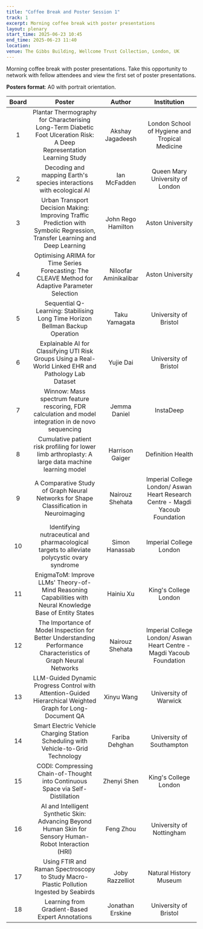 ```yaml
---
title: "Coffee Break and Poster Session 1"
track: 1
excerpt: Morning coffee break with poster presentations
layout: plenary
start_time: 2025-06-23 10:45
end_time: 2025-06-23 11:40
location:
venue: The Gibbs Building, Wellcome Trust Collection, London, UK
---
```


Morning coffee break with poster presentations. Take this opportunity to network with fellow attendees and view the first set of poster presentations.

**Posters format**: A0 with portrait orientation.

| Board | Poster | Author | Institution  |
| :----: | :----: | :----: | :----: |
| 1 | Plantar Thermography for Characterising Long-Term Diabetic Foot Ulceration Risk: A Deep Representation Learning Study | Akshay Jagadeesh | London School of Hygiene and Tropical Medicine |
| 2 | Decoding and mapping Earth's species interactions with ecological AI | Ian McFadden | Queen Mary University of London |
| 3 | Urban Transport Decision Making: Improving Traffic Prediction with Symbolic Regression, Transfer Learning and Deep Learning | John Rego Hamilton | Aston University |
| 4 | Optimising ARIMA for Time Series Forecasting: The CLEAVE Method for Adaptive Parameter Selection | Niloofar Aminikalibar | Aston University |
| 5 | Sequential Q-Learning: Stabilising Long Time Horizon Bellman Backup Operation | Taku Yamagata | University of Bristol |
| 6 | Explainable AI for Classifying UTI Risk Groups Using a Real-World Linked EHR and Pathology Lab Dataset | Yujie Dai | University of Bristol |
| 7 | Winnow: Mass spectrum feature rescoring, FDR calculation and model integration in de novo sequencing | Jemma Daniel | InstaDeep |
| 8 | Cumulative patient risk profiling for lower limb arthroplasty: A large data machine learning model | Harrison Gaiger | Definition Health |
| 9 | A Comparative Study of Graph Neural Networks for Shape Classification in Neuroimaging | Nairouz Shehata | Imperial College London/ Aswan Heart Research Centre - Magdi Yacoub Foundation |
| 10 | Identifying nutraceutical and pharmacological targets to alleviate polycystic ovary syndrome | Simon Hanassab | Imperial College London |
| 11 | EnigmaToM: Improve LLMs' Theory-of-Mind Reasoning Capabilities with Neural Knowledge Base of Entity States | Hainiu Xu | King's College London |
| 12 | The Importance of Model Inspection for Better Understanding Performance Characteristics of Graph Neural Networks | Nairouz Shehata | Imperial College London/ Aswan Heart Centre - Magdi Yacoub Foundation |
| 13 | LLM-Guided Dynamic Progress Control with Attention-Guided Hierarchical Weighted Graph for Long-Document QA | Xinyu Wang | University of Warwick |
| 14 | Smart Electric Vehicle Charging Station Scheduling with Vehicle-to-Grid Technology | Fariba Dehghan | University of Southampton |
| 15 | CODI: Compressing Chain-of-Thought into Continuous Space via Self-Distillation | Zhenyi Shen | King's College London |
| 16 | AI and Intelligent Synthetic Skin: Advancing Beyond Human Skin for Sensory Human-Robot Interaction (HRI) | Feng Zhou | University of Nottingham |
| 17 | Using FTIR and Raman Spectroscopy to Study Macro-Plastic Pollution Ingested by Seabirds | Joby Razzelliot | Natural History Museum |
| 18 | Learning from Gradient-Based Expert Annotations | Jonathan Erskine | University of Bristol |

